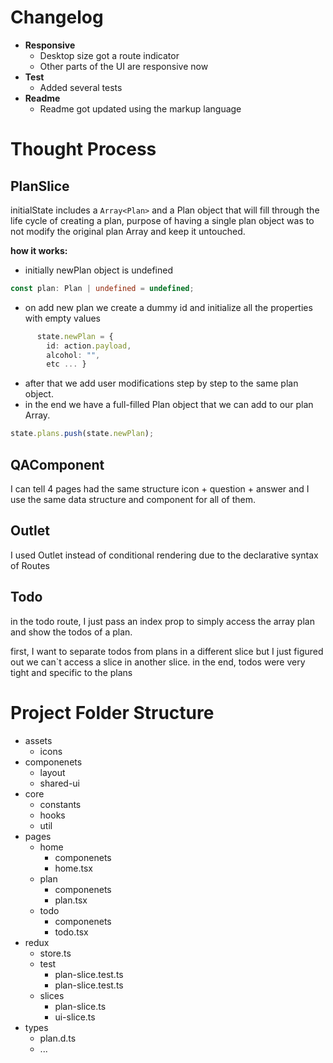 # **Changelog**

- **Responsive**
  - Desktop size got a route indicator
  - Other parts of the UI are responsive now
- **Test**
  - Added several tests
- **Readme**
  - Readme got updated using the markup language

# **Thought Process**

## **PlanSlice**

initialState includes a `Array<Plan>` and a Plan object that will fill through the life cycle of creating a plan, purpose of having a single plan object was to not modify the original plan Array and keep it untouched.

**how it works:**

- initially newPlan object is undefined

```typescript
const plan: Plan | undefined = undefined;
```

- on add new plan we create a dummy id and initialize all the properties with empty values

```typescript
      state.newPlan = {
        id: action.payload,
        alcohol: "",
        etc ... }
```

- after that we add user modifications step by step to the same plan object.
- in the end we have a full-filled Plan object that we can add to our plan Array.

```typescript
state.plans.push(state.newPlan);
```

## **QAComponent**

I can tell 4 pages had the same structure
icon + question + answer and I use the same data structure and component for all of them.

## **Outlet**

I used Outlet instead of conditional rendering due to the declarative syntax of Routes

## **Todo**

in the todo route, I just pass an index prop
to simply access the array plan and show the todos of a plan.

first, I want to separate todos from plans
in a different slice but I just figured out we can`t access a slice in another slice.
in the end, todos were very tight and specific to the plans

# **Project Folder Structure**

- assets
  - icons
- componenets
  - layout
  - shared-ui
- core
  - constants
  - hooks
  - util
- pages
  - home
    - componenets
    - home.tsx
  - plan
    - componenets
    - plan.tsx
  - todo
    - componenets
    - todo.tsx
- redux
  - store.ts
  - test
    - plan-slice.test.ts
    - plan-slice.test.ts
  - slices
    - plan-slice.ts
    - ui-slice.ts
- types
  - plan.d.ts
  - ...
